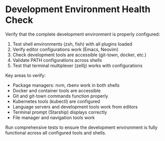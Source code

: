 # Development Environment Health Check

Verify that the complete development environment is properly configured:

1. Test shell environments (zsh, fish) with all plugins loaded
2. Verify editor configurations work (Emacs, Neovim)
3. Check development tools are accessible (git-town, docker, etc.)
4. Validate PATH configurations across shells
5. Test that terminal multiplexer (zellij) works with configurations

Key areas to verify:
- Package managers: nvm, rbenv work in both shells
- Docker and container tools are accessible
- Git and git-town commands function properly
- Kubernetes tools (kubectl) are configured
- Language servers and development tools work from editors
- Terminal prompt (Starship) displays correctly
- File manager and navigation tools work

Run comprehensive tests to ensure the development environment is fully functional across all configured tools and shells.